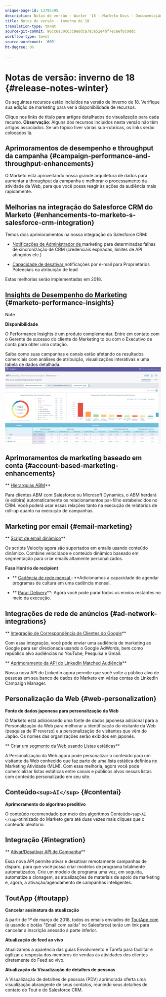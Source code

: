 ```yaml
---
unique-page-id: 13795395
description: Notas de versão - Winter '18 - Marketo Docs - Documentação do produto
title: Notas de versão - inverno de 18
translation-type: tm+mt
source-git-commit: 96cc6a30c63c8e8dca793a52e4bf7ecaef8c08dc
workflow-type: tm+mt
source-wordcount: '600'
ht-degree: 0%

---
```



# Notas de versão: inverno de 18 {#release-notes-winter}

Os seguintes recursos estão incluídos na versão de inverno de 18. Verifique sua edição de marketing para ver a disponibilidade de recursos.

Clique nos links de título para artigos detalhados de visualização para cada recurso. **Observação**: Alguns dos recursos incluídos nesta versão não têm artigos associados. Se um tópico tiver várias sub-rubricas, os links serão colocados lá.

## Aprimoramentos de desempenho e throughput da campanha {#campaign-performance-and-throughput-enhancements}

O Marketo está aproveitando nossa grande arquitetura de dados para aumentar a throughput da campanha e melhorar o processamento da atividade da Web, para que você possa reagir às ações da audiência mais rapidamente.

## Melhorias na integração do Salesforce CRM do Marketo {#enhancements-to-marketo-s-salesforce-crm-integration}

Temos dois aprimoramentos na nossa integração do Salesforce CRM:

* [Notificações de Administrador de ](../../product-docs/core-marketo-concepts/miscellaneous/understanding-notifications/notification-types.md) marketing para determinadas falhas de sincronização de CRM (credenciais expiradas, limites de API atingidos etc.)

* [Capacidade de desativar ](../../product-docs/crm-sync/salesforce-sync/setup/optional-steps/turn-off-email-notifications-to-lead-owner.md) notificações por e-mail para Proprietários Potenciais na atribuição de lead

Estas melhorias serão implementadas em 2018.

## [Insights de Desempenho do Marketing](../../product-docs/reporting/performance-insights/performance-insights-overview.md) {#marketo-performance-insights}

>[!NOTE]
>
>**Disponibilidade**
>
>O Performance Insights é um produto complementar. Entre em contato com o Gerente de sucesso do cliente do Marketing to ou com o Executivo de conta para obter uma cotação.

Saiba como suas campanhas e canais estão afetando os resultados comerciais com análises de atribuição, visualizações interativas e uma tabela de dados detalhada.   ![](assets/image2018-2-5-7-3a55-3a46.png)

## Aprimoramentos de marketing baseado em conta {#account-based-marketing-enhancements}

** [Hierarquias ABM](../../product-docs/account-based-marketing/target/named-accounts/abm-hierarchies.md)**

Para clientes ABM com Salesforce ou Microsoft Dynamics, o ABM herdará (e exibirá) automaticamente os relacionamentos pai-filho estabelecidos no CRM. Você poderá usar essas relações tanto na execução de relatórios de roll-up quanto na execução de campanhas.

## Marketing por email {#email-marketing}

** [Script de email dinâmico](../../product-docs/email-marketing/general/using-tokens/create-an-email-script-token.md)**

Os scripts Velocity agora são suportados em emails usando conteúdo dinâmico. Combine velocidade e conteúdo dinâmico baseado em segmentação para criar emails altamente personalizados.

**Fuso Horário do recipient**

* ** [Cadência de rede mensal ](../../product-docs/email-marketing/email-programs/email-program-actions/scheduling-with-recipient-time-zone/schedule-email-programs-with-recipient-time-zone.md)**:** **Adicionamos a capacidade de agendar programas de cultura em uma cadência mensal.

* ** [Parar Delivery](../../product-docs/email-marketing/email-programs/email-program-actions/scheduling-with-recipient-time-zone/abort-delivery-of-email-programs-scheduled-with-recipient-time-zone.md)**: Agora você pode parar todos os envios restantes no meio da execução.

## Integrações de rede de anúncios {#ad-network-integrations}

** [Integração de Correspondência de Clientes do Google](../../product-docs/demand-generation/ad-network-integrations/add-google-customer-match-as-a-launchpoint-service.md)**

Com essa integração, você pode enviar uma audiência de marketing ao Google para ser direcionada usando o Google AdWords, bem como repúblico alvo audiências no YouTube, Pesquisa e Gmail.

** [Aprimoramento da API do LinkedIn Matched Audiência](../../product-docs/demand-generation/ad-network-integrations/add-linkedin-matched-audiences-as-a-launchpoint-service.md)**

Nossa nova API do LinkedIn agora permite que você volte a público alvo de pessoas em seu banco de dados do Marketo em várias contas do LinkedIn Campaign Manager.

## Personalização da Web {#web-personalization}

**Fonte de dados japonesa para personalização da Web**

O Marketo está adicionando uma fonte de dados japonesa adicional para a Personalização da Web para melhorar a identificação do visitante da Web (pesquisa de IP reverso) e a personalização de visitantes que vêm do Japão. Os nomes das organizações serão exibidos em japonês.

** [Criar um segmento da Web usando Listas estáticas](../../product-docs/web-personalization/using-web-segments/create-a-segment-using-a-static-list.md)**

A Personalização da Web agora pode personalizar o conteúdo para um visitante da Web conhecido que faz parte de uma lista estática definida no Marketing Atividade (MLM). Com essa melhoria, agora você pode comercializar listas estáticas entre canais e públicos alvos nessas listas com conteúdo personalizado em seu site.

## Conteúdo`<sup>AI</sup>` {#contentai}

**Aprimoramento do algoritmo preditivo**

O conteúdo recomendado por meio dos algoritmos Conteúdo`<sup>AI </sup>`otimizado do Marketo gera até duas vezes mais cliques que o conteúdo aleatório.

## Integração {#integration}

** [Ativar/Desativar API de Campanha](http://developers.marketo.com/rest-api/assets/campaigns/)**

Essa nova API permite ativar e desativar remotamente campanhas de disparo, para que você possa criar modelos de programa totalmente automatizados. Crie um modelo de programa uma vez, em seguida, automatize a clonagem, as atualizações de materiais de apoio de marketing e, agora, a ativação/agendamento de campanhas inteligentes.

## ToutApp {#toutapp}

**Cancelar assinatura da atualização**

A partir de 1º de março de 2018, todos os emails enviados de [ToutApp.com](http://ToutApp.com) (e usando o botão &quot;Email com saída&quot; no Salesforce) terão um link para cancelar a inscrição anexado à parte inferior.

**Atualização de feed ao vivo**

Atualizamos a aparência das guias Envolvimento e Tarefa para facilitar e agilizar a resposta dos membros de vendas às atividades dos clientes diretamente do Feed ao vivo.

**Atualização da Visualização de detalhes de pessoas**

A Visualização de detalhes de pessoas (PDV) aprimorada oferta uma visualização abrangente de seus contatos, reunindo seus detalhes de contato do Tout e do Salesforce CRM.
